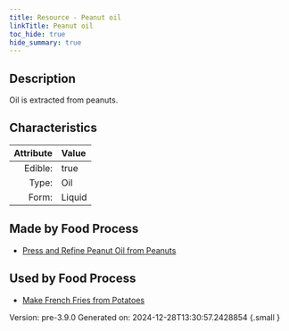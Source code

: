 ```yaml
---
title: Resource - Peanut oil
linkTitle: Peanut oil
toc_hide: true
hide_summary: true
---
```


## Description
&#10;&#9;&#9;Oil is extracted from peanuts.

## Characteristics

| Attribute      | Value |
|--------:|:------|
|Edible:|true|
|Type:|Oil|
|Form:|Liquid|
 



## Made by Food Process

- [Press and Refine Peanut Oil from Peanuts](/docs/definitions/food/press-and-refine-peanut-oil-from-peanuts)

    
## Used by Food Process

- [Make French Fries from Potatoes](/docs/definitions/food/make-french-fries-from-potatoes)


Version: pre-3.9.0 Generated on: 2024-12-28T13:30:57.2428854
{.small }
